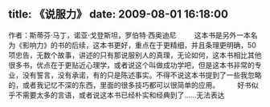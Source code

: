 title: 《说服力》
date: 2009-08-01 16:18:00
---

作者：斯蒂芬&middot;马丁，诺亚&middot;戈登斯坦，罗伯特&middot;西奥迪尼
　　    这本书是另外一本名为《影响力》的书的后续，这本书更好，重点在于更精细，并且条理更明确，50项忠告，无数个故事，讲述的只有那说服别人的真理，无论如何，这本书相比其他很多书，优点在于更贴近心理学，或者说这个叫做成功学吧，但是这本书非常的专业，没有誓言，没有承诺，有的只是陈述事实。不得不说这本书提到了一些我忽略的，或者我记忆不深的东西，里面的很多技巧都可以很简单的应用。
 　　    好书似乎不需要太多的言语，或者说这本书已经朴实和经典到了&hellip;&hellip;无法表达

